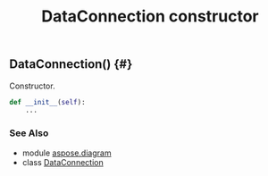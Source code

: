 ﻿---
title: DataConnection constructor
second_title: Aspose.Diagram for Python via .NET API References
description: 
type: docs
weight: 10
url: /python-net/aspose.diagram/dataconnection/__init__/
is_root: false
---

## DataConnection() {#}

Constructor.



```python
def __init__(self):
    ...
```





### See Also
* module [aspose.diagram](../../)
* class [DataConnection](/diagram/python-net/aspose.diagram/dataconnection)
